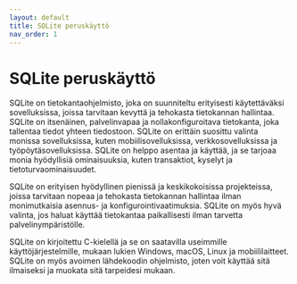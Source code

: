 ```yaml
---
layout: default
title: SQLite peruskäyttö
nav_order: 1
---
```

# SQLite peruskäyttö

SQLite on tietokantaohjelmisto, joka on suunniteltu erityisesti käytettäväksi sovelluksissa, joissa tarvitaan kevyttä ja tehokasta tietokannan hallintaa. SQLite on itsenäinen, palvelinvapaa ja nollakonfiguroitava tietokanta, joka tallentaa tiedot yhteen tiedostoon.
SQLite on erittäin suosittu valinta monissa sovelluksissa, kuten mobiilisovelluksissa, verkkosovelluksissa ja työpöytäsovelluksissa. SQLite on helppo asentaa ja käyttää, ja se tarjoaa monia hyödyllisiä ominaisuuksia, kuten transaktiot, kyselyt ja tietoturvaominaisuudet.

SQLite on erityisen hyödyllinen pienissä ja keskikokoisissa projekteissa, joissa tarvitaan nopeaa ja tehokasta tietokannan hallintaa ilman monimutkaisia asennus- ja konfigurointivaatimuksia. SQLite on myös hyvä valinta, jos haluat käyttää tietokantaa paikallisesti ilman tarvetta palvelinympäristölle.

SQLite on kirjoitettu C-kielellä ja se on saatavilla useimmille käyttöjärjestelmille, mukaan lukien Windows, macOS, Linux ja mobiililaitteet. SQLite on myös avoimen lähdekoodin ohjelmisto, joten voit käyttää sitä ilmaiseksi ja muokata sitä tarpeidesi mukaan.
